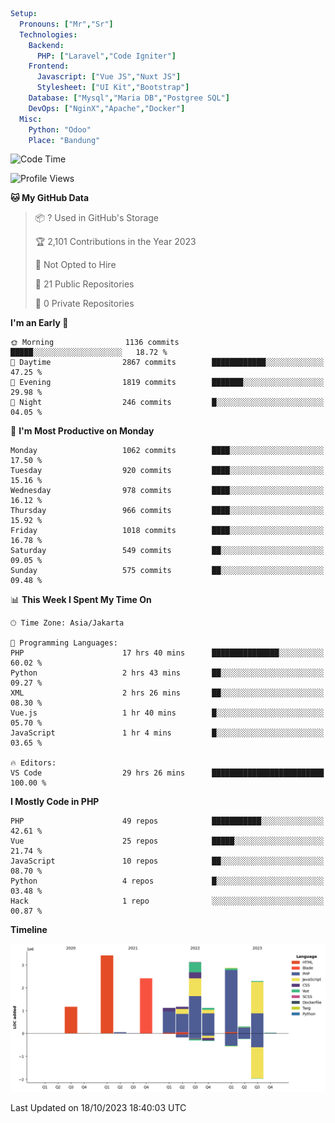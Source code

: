 ```yaml
Setup:
  Pronouns: ["Mr","Sr"]
  Technologies:
    Backend:
      PHP: ["Laravel","Code Igniter"]
    Frontend:
      Javascript: ["Vue JS","Nuxt JS"]
      Stylesheet: ["UI Kit","Bootstrap"]
    Database: ["Mysql","Maria DB","Postgree SQL"]
    DevOps: ["NginX","Apache","Docker"]
  Misc:
    Python: "Odoo"
    Place: "Bandung"
```

<!--START_SECTION:waka-->
![Code Time](http://img.shields.io/badge/Code%20Time-751%20hrs%2059%20mins-blue)

![Profile Views](http://img.shields.io/badge/Profile%20Views-5-blue)

**🐱 My GitHub Data** 

> 📦 ? Used in GitHub's Storage 
 > 
> 🏆 2,101 Contributions in the Year 2023
 > 
> 🚫 Not Opted to Hire
 > 
> 📜 21 Public Repositories 
 > 
> 🔑 0 Private Repositories 
 > 
**I'm an Early 🐤** 

```text
🌞 Morning                1136 commits        █████░░░░░░░░░░░░░░░░░░░░   18.72 % 
🌆 Daytime                2867 commits        ████████████░░░░░░░░░░░░░   47.25 % 
🌃 Evening                1819 commits        ███████░░░░░░░░░░░░░░░░░░   29.98 % 
🌙 Night                  246 commits         █░░░░░░░░░░░░░░░░░░░░░░░░   04.05 % 
```
📅 **I'm Most Productive on Monday** 

```text
Monday                   1062 commits        ████░░░░░░░░░░░░░░░░░░░░░   17.50 % 
Tuesday                  920 commits         ████░░░░░░░░░░░░░░░░░░░░░   15.16 % 
Wednesday                978 commits         ████░░░░░░░░░░░░░░░░░░░░░   16.12 % 
Thursday                 966 commits         ████░░░░░░░░░░░░░░░░░░░░░   15.92 % 
Friday                   1018 commits        ████░░░░░░░░░░░░░░░░░░░░░   16.78 % 
Saturday                 549 commits         ██░░░░░░░░░░░░░░░░░░░░░░░   09.05 % 
Sunday                   575 commits         ██░░░░░░░░░░░░░░░░░░░░░░░   09.48 % 
```


📊 **This Week I Spent My Time On** 

```text
🕑︎ Time Zone: Asia/Jakarta

💬 Programming Languages: 
PHP                      17 hrs 40 mins      ███████████████░░░░░░░░░░   60.02 % 
Python                   2 hrs 43 mins       ██░░░░░░░░░░░░░░░░░░░░░░░   09.27 % 
XML                      2 hrs 26 mins       ██░░░░░░░░░░░░░░░░░░░░░░░   08.30 % 
Vue.js                   1 hr 40 mins        █░░░░░░░░░░░░░░░░░░░░░░░░   05.70 % 
JavaScript               1 hr 4 mins         █░░░░░░░░░░░░░░░░░░░░░░░░   03.65 % 

🔥 Editors: 
VS Code                  29 hrs 26 mins      █████████████████████████   100.00 % 
```

**I Mostly Code in PHP** 

```text
PHP                      49 repos            ███████████░░░░░░░░░░░░░░   42.61 % 
Vue                      25 repos            █████░░░░░░░░░░░░░░░░░░░░   21.74 % 
JavaScript               10 repos            ██░░░░░░░░░░░░░░░░░░░░░░░   08.70 % 
Python                   4 repos             █░░░░░░░░░░░░░░░░░░░░░░░░   03.48 % 
Hack                     1 repo              ░░░░░░░░░░░░░░░░░░░░░░░░░   00.87 % 
```



**Timeline**

![Lines of Code chart](https://raw.githubusercontent.com/vheins/vheins/main/assets/bar_graph.png)


 Last Updated on 18/10/2023 18:40:03 UTC
<!--END_SECTION:waka-->
